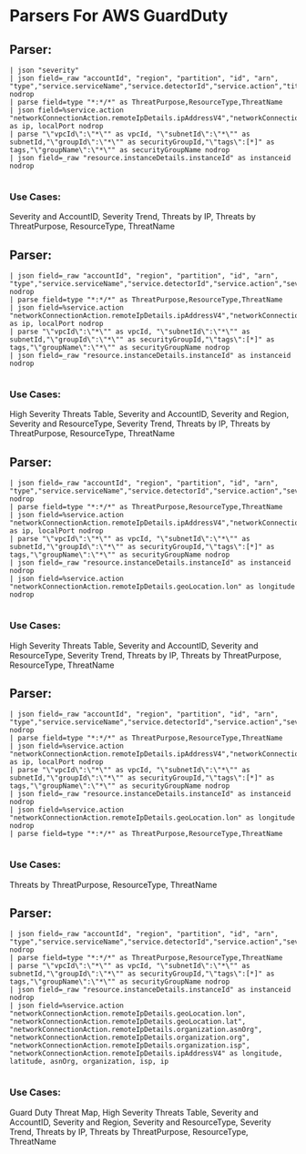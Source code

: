 # Parsers For AWS GuardDuty

## Parser:
```
| json "severity"
| json field=_raw "accountId", "region", "partition", "id", "arn", "type","service.serviceName","service.detectorId","service.action","title","description" nodrop
| parse field=type "*:*/*" as ThreatPurpose,ResourceType,ThreatName
| json field=%service.action "networkConnectionAction.remoteIpDetails.ipAddressV4","networkConnectionAction.localPortDetails.port" as ip, localPort nodrop
| parse "\"vpcId\":\"*\"" as vpcId, "\"subnetId\":\"*\"" as subnetId,"\"groupId\":\"*\"" as securityGroupId,"\"tags\":[*]" as tags,"\"groupName\":\"*\"" as securityGroupName nodrop
| json field=_raw "resource.instanceDetails.instanceId" as instanceid nodrop
 
```
### Use Cases:
Severity and AccountID, Severity Trend, Threats by IP, Threats by ThreatPurpose, ResourceType, ThreatName



## Parser:
```
| json field=_raw "accountId", "region", "partition", "id", "arn", "type","service.serviceName","service.detectorId","service.action","severity","title","description" nodrop
| parse field=type "*:*/*" as ThreatPurpose,ResourceType,ThreatName
| json field=%service.action "networkConnectionAction.remoteIpDetails.ipAddressV4","networkConnectionAction.localPortDetails.port" as ip, localPort nodrop
| parse "\"vpcId\":\"*\"" as vpcId, "\"subnetId\":\"*\"" as subnetId,"\"groupId\":\"*\"" as securityGroupId,"\"tags\":[*]" as tags,"\"groupName\":\"*\"" as securityGroupName nodrop
| json field=_raw "resource.instanceDetails.instanceId" as instanceid nodrop
 
```
### Use Cases:
High Severity Threats Table, Severity and AccountID, Severity and Region, Severity and ResourceType, Severity Trend, Threats by IP, Threats by ThreatPurpose, ResourceType, ThreatName



## Parser:
```
| json field=_raw "accountId", "region", "partition", "id", "arn", "type","service.serviceName","service.detectorId","service.action","severity","title","description" nodrop
| parse field=type "*:*/*" as ThreatPurpose,ResourceType,ThreatName
| json field=%service.action "networkConnectionAction.remoteIpDetails.ipAddressV4","networkConnectionAction.localPortDetails.port" as ip, localPort nodrop
| parse "\"vpcId\":\"*\"" as vpcId, "\"subnetId\":\"*\"" as subnetId,"\"groupId\":\"*\"" as securityGroupId,"\"tags\":[*]" as tags,"\"groupName\":\"*\"" as securityGroupName nodrop
| json field=_raw "resource.instanceDetails.instanceId" as instanceid nodrop
| json field=%service.action "networkConnectionAction.remoteIpDetails.geoLocation.lon" as longitude nodrop
 
```
### Use Cases:
High Severity Threats Table, Severity and AccountID, Severity and ResourceType, Severity Trend, Threats by IP, Threats by ThreatPurpose, ResourceType, ThreatName



## Parser:
```
| json field=_raw "accountId", "region", "partition", "id", "arn", "type","service.serviceName","service.detectorId","service.action","severity","title","description" nodrop
| parse field=type "*:*/*" as ThreatPurpose,ResourceType,ThreatName
| json field=%service.action "networkConnectionAction.remoteIpDetails.ipAddressV4","networkConnectionAction.localPortDetails.port" as ip, localPort nodrop
| parse "\"vpcId\":\"*\"" as vpcId, "\"subnetId\":\"*\"" as subnetId,"\"groupId\":\"*\"" as securityGroupId,"\"tags\":[*]" as tags,"\"groupName\":\"*\"" as securityGroupName nodrop
| json field=_raw "resource.instanceDetails.instanceId" as instanceid nodrop
| json field=%service.action "networkConnectionAction.remoteIpDetails.geoLocation.lon" as longitude nodrop
| parse field=type "*:*/*" as ThreatPurpose,ResourceType,ThreatName
 
```
### Use Cases:
Threats by ThreatPurpose, ResourceType, ThreatName



## Parser:
```
| json field=_raw "accountId", "region", "partition", "id", "arn", "type","service.serviceName","service.detectorId","service.action","severity","title","description" nodrop
| parse field=type "*:*/*" as ThreatPurpose,ResourceType,ThreatName
| parse "\"vpcId\":\"*\"" as vpcId, "\"subnetId\":\"*\"" as subnetId,"\"groupId\":\"*\"" as securityGroupId,"\"tags\":[*]" as tags,"\"groupName\":\"*\"" as securityGroupName nodrop
| json field=_raw "resource.instanceDetails.instanceId" as instanceid nodrop
| json field=%service.action "networkConnectionAction.remoteIpDetails.geoLocation.lon", "networkConnectionAction.remoteIpDetails.geoLocation.lat", "networkConnectionAction.remoteIpDetails.organization.asnOrg", "networkConnectionAction.remoteIpDetails.organization.org", "networkConnectionAction.remoteIpDetails.organization.isp", "networkConnectionAction.remoteIpDetails.ipAddressV4" as longitude, latitude, asnOrg, organization, isp, ip
 
```
### Use Cases:
Guard Duty Threat Map, High Severity Threats Table, Severity and AccountID, Severity and Region, Severity and ResourceType, Severity Trend, Threats by IP, Threats by ThreatPurpose, ResourceType, ThreatName


